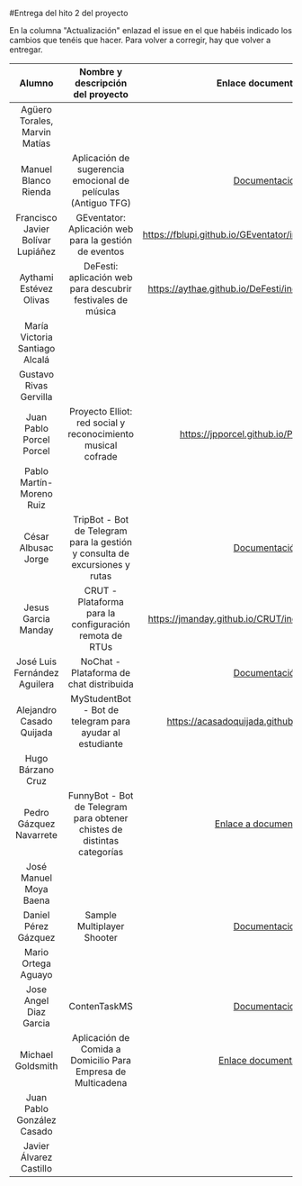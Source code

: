 #Entrega del hito 2 del proyecto

En la columna "Actualización" enlazad el issue en el que habéis
indicado los cambios que tenéis que hacer. Para volver a corregir, hay
que volver a entregar.

| Alumno  | Nombre y descripción del proyecto | Enlace documentación| Enlace a proyecto | Enlace a corrección de otro proyecto | Proyecto corregido por |
|:-:|:-:|:-:|:-:|:-:|:-:|
|Agüero Torales, Marvin Matías ||||
|Manuel Blanco Rienda|Aplicación de sugerencia emocional de películas (Antiguo TFG)|[Documentacion](https://github.com/manuelbr/Proyecto_CC/blob/master/README.md)|[Enlace a Proyecto](https://github.com/manuelbr/Proyecto_CC)|[Enlace a proyecto corregido](https://github.com/okynos/ProyectoCC/blob/master/provisionamiento/correccion.md)|Ok - Corregido por José Luis Fernández Aguilera.|
| Francisco Javier Bolívar Lupiáñez | GEventator: Aplicación web para la gestión de eventos | https://fblupi.github.io/GEventator/index#provisionamiento | https://github.com/fblupi/GEventator | https://fblupi.github.io/GEventator/provision-otros | @joseangeldiazg ok acasadoquijada OK |
| Aythami Estévez Olivas | DeFesti: aplicación web para descubrir festivales de música | https://aythae.github.io/DeFesti/index#provisionamiento | https://github.com/AythaE/DeFesti | https://aythae.github.io/DeFesti/prueba_provisionamiento_companieros | pedrogazquez OK
| María Victoria Santiago Alcalá | |||
|Gustavo Rivas Gervilla|||||fblupi OK acasadoquijada OK
| Juan Pablo Porcel Porcel | Proyecto Elliot: red social y reconocimiento musical cofrade | https://jpporcel.github.io/Proyecto-Elliot/ | https://github.com/JPPorcel/Proyecto-Elliot | | Daniel Pérez Gázquez: Correcto |
| Pablo Martín-Moreno Ruiz ||||
| César Albusac Jorge | TripBot - Bot de Telegram para la gestión y consulta de excursiones y rutas|[Documentación](https://cesar2.github.io/Tripbot/)|[Enlace a Proyecto](https://github.com/cesar2/Tripbot)|
| Jesus Garcia Manday |CRUT - Plataforma para la configuración remota de RTUs|https://jmanday.github.io/CRUT/index#provisionamiento|https://github.com/jmanday/CRUT|
|José Luis Fernández Aguilera|NoChat - Plataforma de chat distribuida|[Documentación](https://okynos.github.io/ProyectoCC/)|[Nochat](https://github.com/okynos/ProyectoCC)|https://github.com/manuelbr/Proyecto_CC/blob/master/provision/Correcciones.md|OK corregido por Manuel Blanco Rienda|
|Alejandro Casado Quijada| MyStudentBot - Bot de telegram para ayudar al estudiante |https://acasadoquijada.github.io/MyStudentBot|https://github.com/acasadoquijada/MyStudentBot | https://acasadoquijada.github.io/MyStudentBot/correcciones | fblupi OK
|Hugo Bárzano Cruz||||
|Pedro Gázquez Navarrete |FunnyBot - Bot de Telegram para obtener chistes de distintas categorías|[Enlace a documentación](https://pedrogazquez.github.io/FunnyBot/)| [Enlace al proyecto](https://github.com/pedrogazquez/FunnyBot)| [Provisionamiento Aythami](https://pedrogazquez.github.io/FunnyBot/chefAythami) | |
| José Manuel Moya Baena  | |||
| Daniel Pérez Gázquez | Sample Multiplayer Shooter | [Documentacion](https://github.com/NestorsImagination/Sample-Multiplayer-Shooter/blob/master/README.md) | [Enlace a Proyecto](https://github.com/NestorsImagination/Sample-Multiplayer-Shooter) | [Enlace a proyecto corregido](https://github.com/JPPorcel/Proyecto-Elliot/issues/7) |  |
| Mario Ortega Aguayo  | |||
|Jose Angel Diaz Garcia | ContenTaskMS |[Documentacion](https://joseangeldiazg.github.io/MII-CloudComputing/#provisionamiento)|[Repositorio Del Proyecto](https://github.com/joseangeldiazg/MII-CloudComputing) | [Correccion Chef @fblupi](https://github.com/fblupi/GEventator/issues/14#issuecomment-262807593) [Correccion Ansible @fblupi](https://github.com/fblupi/GEventator/issues/13#issuecomment-262804439)| @AythaE OK |
| Michael Goldsmith |Aplicación de Comida a Domicilio Para Empresa de Multicadena |[Enlace documentación](https://goldy1992.github.io/proyecto-cloud-computing-16-17#prov)| [Enlace a Proyecto](https://github.com/goldy1992/proyecto-cloud-computing-16-17/tree/master/hito2/chef)|
| Juan Pablo González Casado ||||
| Javier Álvarez Castillo ||||
